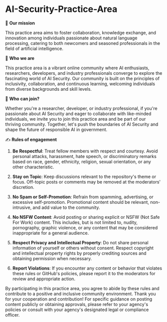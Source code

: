 # AI-Security-Practice-Area

:seedling: **Our mission**

This practice area aims to foster collaboration, knowledge exchange, and innovation among individuals passionate about natural language processing, catering to both newcomers and seasoned professionals in the field of artificial intelligence.

:cherry_blossom: **Who we are**

This practice area is a vibrant online community where AI enthusiasts, researchers, developers, and industry professionals converge to explore the fascinating world of AI Security. Our community is built on the principles of inclusivity, collaboration, and continuous learning, welcoming individuals from diverse backgrounds and skill levels.

:busts_in_silhouette: **Who can join?**

Whether you're a researcher, developer, or industry professional, if you're passionate about AI Security and eager to collaborate with like-minded individuals, we invite you to join this practice area and be part of our thriving community. Together, let's push the boundaries of AI Security and shape the future of responsible AI in government.

:writing_hand: **Rules of engagement**

1) **Be Respectful**: Treat fellow members with respect and courtesy. Avoid personal attacks, harassment, hate speech, or discriminatory remarks based on race, gender, ethnicity, religion, sexual orientation, or any other characteristic.

2) **Stay on Topic**: Keep discussions relevant to the repository's theme or focus. Off-topic posts or comments may be removed at the moderators' discretion.

3) **No Spam or Self-Promotion**: Refrain from spamming, advertising, or excessive self-promotion. Promotional content should be relevant, non-intrusive, and add value to the community.

4) **No NSFW Content**: Avoid posting or sharing explicit or NSFW (Not Safe For Work) content. This includes, but is not limited to, nudity, pornography, graphic violence, or any content that may be considered inappropriate for a general audience.

5) **Respect Privacy and Intellectual Property**: Do not share personal information of yourself or others without consent. Respect copyright and intellectual property rights by properly crediting sources and obtaining permission when necessary.

6) **Report Violations**: If you encounter any content or behavior that violates these rules or GitHub's policies, please report it to the moderators for review and appropriate action.

By participating in this practice area, you agree to abide by these rules and contribute to a positive and inclusive community environment. Thank you for your cooperation and contribution! For specific guidance on posting content publicly or obtaining approvals, please refer to your agency's policies or consult with your agency's designated legal or compliance officer.
